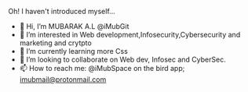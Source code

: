 Oh! I haven't introduced myself...
- 👋 Hi, I’m MUBARAK A.L @iMubGit
- 👀 I’m interested in Web development,Infosecurity,Cybersecurity and marketing and crytpto
- 🌱 I’m currently learning more Css 
- 💞️ I’m looking to collaborate on Web dev, Infosec and CyberSec.
- 📫 How to reach me: @iMubSpace on the bird app;
                       imubmail@protonmail.com

<!---
iMubGit/iMubGit is a ✨ special ✨ repository because its `README.md` (this file) appears on your GitHub profile.
You can click the Preview link to take a look at your changes.
--->
